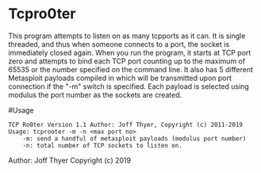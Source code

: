 # Tcpro0ter

This program attempts to listen on as many tcpports as it
can. It is single threaded, and thus when someone connects to
a port, the socket is immediately closed again.
When you run the program, it starts at TCP port zero and attempts
to bind each TCP port counting up to the maximum of 65535 or
the number specified on the command line.  It also has 5 different
Metasploit payloads compiled in which will be transmitted upon
port connection if the "-m" switch is specified.  Each payload
is selected using modulus the port number as the sockets are
created.

#Usage

    TCP Ro0ter Version 1.1 Author: Joff Thyer, Copyright (c) 2011-2019
    Usage: tcprooter -m -n <max port no>
        -m: send a handful of metasploit payloads (modulus port number)
        -n: total number of TCP sockets to listen on.

Author: Joff Thyer
Copyright (c) 2019

